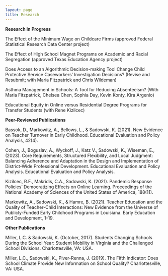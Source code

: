 ```yaml
---
layout: page
title: Research
---
```


**Research In Progress**

The Effect of the Minimum Wage on Childcare Firms (approved Federal Statistical Research Data Center project)

The Effect of High School Magnet Programs on Academic and Racial Segregation (approved Texas Education Agency project) 

Does Access to an Algorithmic Decision-making Tool Change Child Protective Service Caseworkers’ Investigation Decisions? (Revise and Resubmit; with Maria Fitzpatrick and Chris Wildeman)

Asthma Management in Schools: A Tool for Reducing Absenteeism? (With Maria Fitzpatrick, Chelsea Chen, Sophia Day, Kevin Konty, Kira Argenio)

Educational Equity in Online versus Residential Degree Programs for Transfer Students (with Rene Kizilcec)


**Peer-Reviewed Publications**

Bassok, D., Markowitz, A., Bellows, L., & Sadowski, K. (2021). New Evidence on Teacher Turnover 
in Early Childhood. Educational Evaluation and Policy Analysis, 42(4). 

Cohen, J., Boguslav, A., Wyckoff, J., Katz V., Sadowski, K., Wiseman, E., (2023). Core Requirements, Structured Flexibility, and Local Judgment: Balancing Adherence and Adaptation in the Design and Implementation of District-Wide Professional Development. Educational Evaluation and Policy Analysis. Educational Evaluation and Policy Analysis. 

Kizilcec, R.F., Makridis, C.A., Sadowski, K. (2021). Pandemic Response Policies’ Democratizing Effects on Online Learning. Proceedings of the National Academy of Sciences of the United States of 
America, 188(11).

Markowitz, A., Sadowski, K., & Hamre, B. (2021). Teacher Education and the Quality of Teacher-Child 
Interactions: New Evidence from the Universe of Publicly-Funded Early Childhood Programs in Louisiana. Early Education and Development, 1-19.

**Other Publications**

Miller, L.C. & Sadowski, K. (October, 2017). Students Changing Schools During the School Year: Student Mobility in Virginia and the Challenged School Divisions. Charlottesville, VA: USA. 

Miller, L.C., Sadowski, K., Piver-Renna, J. (2019). The Fifth Indicator: Does School Climate Provide New Information on School Quality? Charlottesville, VA: USA. 
